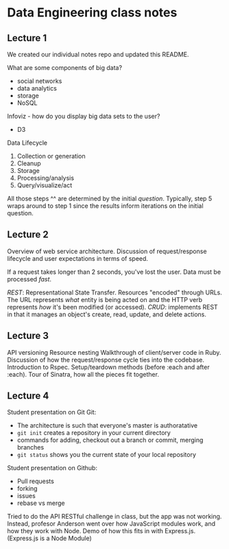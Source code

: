 # Data Engineering class notes

## Lecture 1

We created our individual notes repo and updated this README.

What are some components of big data?

* social networks
* data analytics
* storage
* NoSQL

Infoviz - how do you display big data sets to the user?

* D3

Data Lifecycle

1. Collection or generation
2. Cleanup
3. Storage
4. Processing/analysis
5. Query/visualize/act

All those steps ^^ are determined by the initial *question*. Typically, step 5 wraps around to step 1 since the results inform iterations on the initial question.

## Lecture 2

Overview of web service architecture. Discussion of request/response lifecycle and user expectations in terms of speed.

If a request takes longer than 2 seconds, you've lost the user. Data must be processed *fast*.

*REST*: Representational State Transfer. Resources "encoded" through URLs. The URL represents *what* entity is being acted on and the HTTP verb represents *how* it's been modified (or accessed).
*CRUD*: implements REST in that it manages an object's create, read, update, and delete actions.

## Lecture 3

API versioning
Resource nesting
Walkthrough of client/server code in Ruby. Discussion of how the request/response cycle ties into the codebase.
Introduction to Rspec. Setup/teardown methods (before :each and after :each). 
Tour of Sinatra, how all the pieces fit together.

## Lecture 4

Student presentation on Git
Git:

- The architecture is such that everyone's master is authoratative 
- `git init` creates a repository in your current directory
- commands for adding, checkout out a branch or commit, merging branches
- `git status` shows you the current state of your local repository

Student presentation on Github:

- Pull requests
- forking
- issues
- rebase vs merge

Tried to do the API RESTful challenge in class, but the app was not working.
Instead, profesor Anderson went over how JavaScript modules work, and how they work with Node. Demo of how this fits in with Express.js. (Express.js is a Node Module)